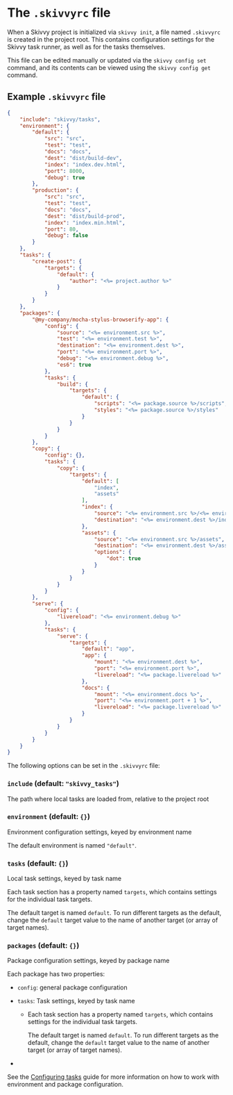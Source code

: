 # The `.skivvyrc` file

When a Skivvy project is initialized via `skivvy init`, a file named `.skivvyrc` is created in the project root. This contains configuration settings for the Skivvy task runner, as well as for the tasks themselves.

This file can be edited manually or updated via the `skivvy config set` command, and its contents can be viewed using the `skivvy config get` command.


## Example `.skivvyrc` file

```json
{
	"include": "skivvy/tasks",
	"environment": {
		"default": {
			"src": "src",
			"test": "test",
			"docs": "docs",
			"dest": "dist/build-dev",
			"index": "index.dev.html",
			"port": 8000,
			"debug": true
		},
		"production": {
			"src": "src",
			"test": "test",
			"docs": "docs",
			"dest": "dist/build-prod",
			"index": "index.min.html",
			"port": 80,
			"debug": false
		}
	},
	"tasks": {
		"create-post": {
			"targets": {
				"default": {
					"author": "<%= project.author %>"
				}
			}
		}
	},
	"packages": {
		"@my-company/mocha-stylus-browserify-app": {
			"config": {
				"source": "<%= environment.src %>",
				"test": "<%= environment.test %>",
				"destination": "<%= environment.dest %>",
				"port": "<%= environment.port %>",
				"debug": "<%= environment.debug %>",
				"es6": true
			},
			"tasks": {
				"build": {
					"targets": {
						"default": {
							"scripts": "<%= package.source %>/scripts",
							"styles": "<%= package.source %>/styles"
						}
					}
				}
			}
		},
		"copy": {
			"config": {},
			"tasks": {
				"copy": {
					"targets": {
						"default": [
							"index",
							"assets"
						],
						"index": {
							"source": "<%= environment.src %>/<%= environment.index %>",
							"destination": "<%= environment.dest %>/index.html"
						},
						"assets": {
							"source": "<%= environment.src %>/assets",
							"destination": "<%= environment.dest %>/assets",
							"options": {
								"dot": true
							}
						}
					}
				}
			}
		},
		"serve": {
			"config": {
				"livereload": "<%= environment.debug %>"
			},
			"tasks": {
				"serve": {
					"targets": {
						"default": "app",
						"app": {
							"mount": "<%= environment.dest %>",
							"port": "<%= environment.port %>",
							"livereload": "<%= package.livereload %>"
						},
						"docs": {
							"mount": "<%= environment.docs %>",
							"port": "<%= environment.port + 1 %>",
							"livereload": "<%= package.livereload %>"
						}
					}
				}
			}
		}
	}
}
```

The following options can be set in the `.skivvyrc` file:

### `include` (default: `"skivvy_tasks"`)

The path where local tasks are loaded from, relative to the project root


### `environment` (default: `{}`)

Environment configuration settings, keyed by environment name

The default environment is named `"default"`.


### `tasks` (default: `{}`)

Local task settings, keyed by task name

Each task section has a property named `targets`, which contains settings for the individual task targets.

The default target is named `default`. To run different targets as the default, change the `default` target value to the name of another target (or array of target names).


### `packages` (default: `{}`)

Package configuration settings, keyed by package name

Each package has two properties:

- `config`: general package configuration
- `tasks`: Task settings, keyed by task name

	- Each task section has a property named `targets`, which contains settings for the individual task targets.

		The default target is named `default`. To run different targets as the default, change the `default` target value to the name of another target (or array of target names).

-

See the [Configuring tasks](guide/03-configuring-tasks.md) guide for more information on how to work with environment and package configuration.
